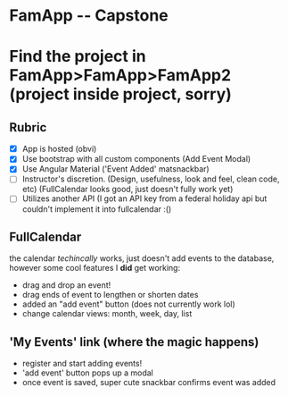# FamApp -- Capstone

# Find the project in FamApp>FamApp>FamApp2 (project inside project, sorry)

## Rubric

- [x] App is hosted (obvi)
- [x] Use bootstrap with all custom components (Add Event Modal)
- [x] Use Angular Material ('Event Added' matsnackbar)
- [ ] Instructor's discretion. (Design, usefulness, look and feel, clean code, etc) (FullCalendar looks good, just doesn't fully work yet)
- [ ] Utilizes another API (I got an API key from a federal holiday api but couldn't implement it into fullcalendar :() 

## FullCalendar

the calendar *techincally* works, just doesn't add events to the database, however some cool features I **did** get working:

- drag and drop an event!
- drag ends of event to lengthen or shorten dates
- added an "add event" button (does not currently work lol)
- change calendar views: month, week, day, list


## 'My Events' link (where the magic happens)

- register and start adding events!
- 'add event' button pops up a modal 
- once event is saved, super cute snackbar confirms event was added

